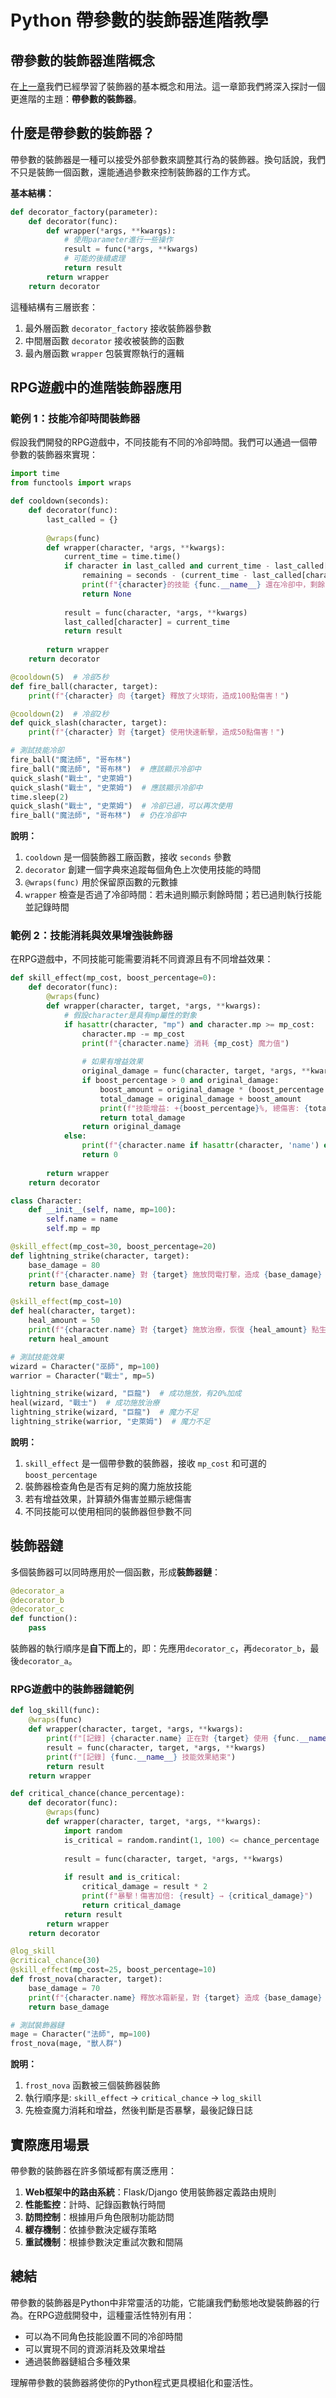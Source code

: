 # Python 帶參數的裝飾器進階教學

## 帶參數的裝飾器進階概念

在[上一章](./ch11.md)我們已經學習了裝飾器的基本概念和用法。這一章節我們將深入探討一個更進階的主題：**帶參數的裝飾器**。

## 什麼是帶參數的裝飾器？

帶參數的裝飾器是一種可以接受外部參數來調整其行為的裝飾器。換句話說，我們不只是裝飾一個函數，還能通過參數來控制裝飾器的工作方式。

**基本結構：**
```python
def decorator_factory(parameter):
    def decorator(func):
        def wrapper(*args, **kwargs):
            # 使用parameter進行一些操作
            result = func(*args, **kwargs)
            # 可能的後續處理
            return result
        return wrapper
    return decorator
```

這種結構有三層嵌套：
1. 最外層函數 `decorator_factory` 接收裝飾器參數
2. 中間層函數 `decorator` 接收被裝飾的函數
3. 最內層函數 `wrapper` 包裝實際執行的邏輯

## RPG遊戲中的進階裝飾器應用

### 範例 1：技能冷卻時間裝飾器

假設我們開發的RPG遊戲中，不同技能有不同的冷卻時間。我們可以通過一個帶參數的裝飾器來實現：

```python
import time
from functools import wraps

def cooldown(seconds):
    def decorator(func):
        last_called = {}
        
        @wraps(func)
        def wrapper(character, *args, **kwargs):
            current_time = time.time()
            if character in last_called and current_time - last_called[character] < seconds:
                remaining = seconds - (current_time - last_called[character])
                print(f"{character}的技能 {func.__name__} 還在冷卻中，剩餘 {remaining:.1f} 秒")
                return None
            
            result = func(character, *args, **kwargs)
            last_called[character] = current_time
            return result
        
        return wrapper
    return decorator

@cooldown(5)  # 冷卻5秒
def fire_ball(character, target):
    print(f"{character} 向 {target} 釋放了火球術，造成100點傷害！")

@cooldown(2)  # 冷卻2秒
def quick_slash(character, target):
    print(f"{character} 對 {target} 使用快速斬擊，造成50點傷害！")

# 測試技能冷卻
fire_ball("魔法師", "哥布林")
fire_ball("魔法師", "哥布林")  # 應該顯示冷卻中
quick_slash("戰士", "史萊姆")
quick_slash("戰士", "史萊姆")  # 應該顯示冷卻中
time.sleep(2)
quick_slash("戰士", "史萊姆")  # 冷卻已過，可以再次使用
fire_ball("魔法師", "哥布林")  # 仍在冷卻中
```

**說明：**
1. `cooldown` 是一個裝飾器工廠函數，接收 `seconds` 參數
2. `decorator` 創建一個字典來追蹤每個角色上次使用技能的時間
3. `@wraps(func)` 用於保留原函數的元數據
4. `wrapper` 檢查是否過了冷卻時間：若未過則顯示剩餘時間；若已過則執行技能並記錄時間

### 範例 2：技能消耗與效果增強裝飾器

在RPG遊戲中，不同技能可能需要消耗不同資源且有不同增益效果：

```python
def skill_effect(mp_cost, boost_percentage=0):
    def decorator(func):
        @wraps(func)
        def wrapper(character, target, *args, **kwargs):
            # 假設character是具有mp屬性的對象
            if hasattr(character, "mp") and character.mp >= mp_cost:
                character.mp -= mp_cost
                print(f"{character.name} 消耗 {mp_cost} 魔力值")
                
                # 如果有增益效果
                original_damage = func(character, target, *args, **kwargs)
                if boost_percentage > 0 and original_damage:
                    boost_amount = original_damage * (boost_percentage / 100)
                    total_damage = original_damage + boost_amount
                    print(f"技能增益: +{boost_percentage}%, 總傷害: {total_damage}")
                    return total_damage
                return original_damage
            else:
                print(f"{character.name if hasattr(character, 'name') else character} 魔力不足！")
                return 0
                
        return wrapper
    return decorator

class Character:
    def __init__(self, name, mp=100):
        self.name = name
        self.mp = mp

@skill_effect(mp_cost=30, boost_percentage=20)
def lightning_strike(character, target):
    base_damage = 80
    print(f"{character.name} 對 {target} 施放閃電打擊，造成 {base_damage} 點基礎傷害")
    return base_damage

@skill_effect(mp_cost=10)
def heal(character, target):
    heal_amount = 50
    print(f"{character.name} 對 {target} 施放治療，恢復 {heal_amount} 點生命值")
    return heal_amount

# 測試技能效果
wizard = Character("巫師", mp=100)
warrior = Character("戰士", mp=5)

lightning_strike(wizard, "巨龍")  # 成功施放，有20%加成
heal(wizard, "戰士")  # 成功施放治療
lightning_strike(wizard, "巨龍")  # 魔力不足
lightning_strike(warrior, "史萊姆")  # 魔力不足
```

**說明：**
1. `skill_effect` 是一個帶參數的裝飾器，接收 `mp_cost` 和可選的 `boost_percentage`
2. 裝飾器檢查角色是否有足夠的魔力施放技能
3. 若有增益效果，計算額外傷害並顯示總傷害
4. 不同技能可以使用相同的裝飾器但參數不同

## 裝飾器鏈

多個裝飾器可以同時應用於一個函數，形成**裝飾器鏈**：

```python
@decorator_a
@decorator_b
@decorator_c
def function():
    pass
```

裝飾器的執行順序是**自下而上**的，即：先應用`decorator_c`，再`decorator_b`，最後`decorator_a`。

### RPG遊戲中的裝飾器鏈範例

```python
def log_skill(func):
    @wraps(func)
    def wrapper(character, target, *args, **kwargs):
        print(f"[記錄] {character.name} 正在對 {target} 使用 {func.__name__}")
        result = func(character, target, *args, **kwargs)
        print(f"[記錄] {func.__name__} 技能效果結束")
        return result
    return wrapper

def critical_chance(chance_percentage):
    def decorator(func):
        @wraps(func)
        def wrapper(character, target, *args, **kwargs):
            import random
            is_critical = random.randint(1, 100) <= chance_percentage
            
            result = func(character, target, *args, **kwargs)
            
            if result and is_critical:
                critical_damage = result * 2
                print(f"暴擊！傷害加倍: {result} → {critical_damage}")
                return critical_damage
            return result
        return wrapper
    return decorator

@log_skill
@critical_chance(30)
@skill_effect(mp_cost=25, boost_percentage=10)
def frost_nova(character, target):
    base_damage = 70
    print(f"{character.name} 釋放冰霜新星，對 {target} 造成 {base_damage} 點冰霜傷害")
    return base_damage

# 測試裝飾器鏈
mage = Character("法師", mp=100)
frost_nova(mage, "獸人群")
```

**說明：**
1. `frost_nova` 函數被三個裝飾器裝飾
2. 執行順序是: `skill_effect` → `critical_chance` → `log_skill`
3. 先檢查魔力消耗和增益，然後判斷是否暴擊，最後記錄日誌

## 實際應用場景

帶參數的裝飾器在許多領域都有廣泛應用：

1. **Web框架中的路由系統**：Flask/Django 使用裝飾器定義路由規則
2. **性能監控**：計時、記錄函數執行時間
3. **訪問控制**：根據用戶角色限制功能訪問
4. **緩存機制**：依據參數決定緩存策略
5. **重試機制**：根據參數決定重試次數和間隔

## 總結

帶參數的裝飾器是Python中非常靈活的功能，它能讓我們動態地改變裝飾器的行為。在RPG遊戲開發中，這種靈活性特別有用：

- 可以為不同角色技能設置不同的冷卻時間
- 可以實現不同的資源消耗及效果增益
- 通過裝飾器鏈組合多種效果

理解帶參數的裝飾器將使你的Python程式更具模組化和靈活性。
